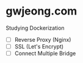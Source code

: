 # gwjeong.com

Studying Dockerization

- [ ] Reverse Proxy (Nginx)
- [ ] SSL (Let's Encrypt)
- [ ] Connect Multiple Bridge
